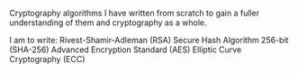 Cryptography algorithms I have written from scratch to gain a fuller understanding of them and cryptography as a whole.

I am to write:
Rivest-Shamir-Adleman (RSA)
Secure Hash Algorithm 256-bit (SHA-256)
Advanced Encryption Standard (AES)
Elliptic Curve Cryptography (ECC)
